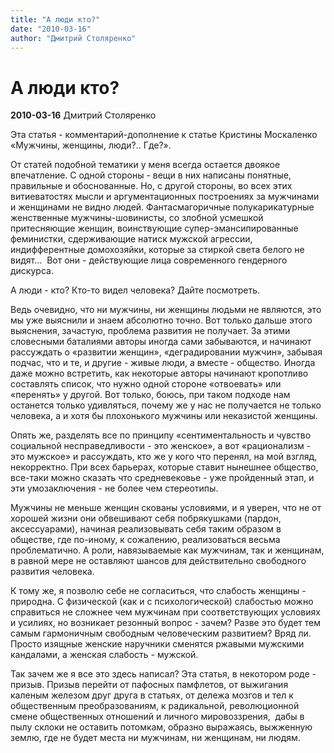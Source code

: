 ```yaml
---
title: "А люди кто?"
date: "2010-03-16"
author: "Дмитрий Столяренко"
---
```


# А люди кто?

**2010-03-16** Дмитрий Столяренко

Эта статья - комментарий-дополнение к статье Кристины Москаленко «Мужчины, женщины, люди?.. Где?».

От статей подобной тематики у меня всегда остается двоякое впечатление. С одной стороны - вещи в них написаны понятные, правильные и обоснованные. Но, с другой стороны, во всех этих витиеватостях мысли и аргументационных построениях за мужчинами и женщинами не видно людей. Фантасмагоричные полукарикатурные женственные мужчины-шовинисты, со злобной усмешкой притесняющие женщин, воинствующие супер-эмансипированные феминистки, сдерживающие натиск мужской агрессии, индифферентные домохозяйки, которые за стиркой света белого не видят...  Вот они - действующие лица современного гендерного дискурса.

А люди - кто? Кто-то видел человека? Дайте посмотреть.

Ведь очевидно, что ни мужчины, ни женщины людьми не являются, это мы уже выяснили и знаем абсолютно точно. Вот только дальше этого выяснения, зачастую, проблема развития не получает. За этими словесными баталиями авторы иногда сами забываются, и начинают рассуждать о «развитии женщин», «деградировании мужчин», забывая подчас, что и те, и другие - живые люди, а вместе - общество. Иногда даже можно встретить, как некоторые авторы начинают кропотливо составлять список, что нужно одной стороне «отвоевать» или «перенять» у другой. Вот только, боюсь, при таком подходе нам останется только удивляться, почему же у нас не получается не только человека, а и хотя бы плохонького мужчины или неказистой женщины.

Опять же, разделять все по принципу «сентиментальность и чувство социальной несправедливости - это женское», а вот «рационализм - это мужское» и рассуждать, кто же у кого что перенял, на мой взгляд, некорректно. При всех барьерах, которые ставит нынешнее общество, все-таки можно сказать что средневековье - уже пройденный этап, и эти умозаключения - не более чем стереотипы.

Мужчины не меньше женщин скованы условиями, и я уверен, что не от хорошей жизни они обвешивают себя побрякушками (пардон, аксессуарами), начиная реализовывать себя таким образом в обществе, где по-иному, к сожалению, реализоваться весьма проблематично. А роли, навязываемые как мужчинам, так и женщинам, в равной мере не оставляют шансов для действительно свободного развития человека.

К тому же, я позволю себе не согласиться, что слабость женщины - природна. С физической (как и с психологической) слабостью можно справиться не сложнее чем мужчинам при соответствующих условиях и усилиях, но возникает резонный вопрос - зачем? Разве это будет тем самым гармоничным свободным человеческим развитием? Вряд ли. Просто изящные женские наручники сменятся ржавыми мужскими кандалами, а женская слабость - мужской.

Так зачем же я все это здесь написал? Эта статья, в некотором роде - призыв. Призыв перейти от пафосных памфлетов, от выжигания каленым железом друг друга в статьях, от дележа мозгов и тел к общественным преобразованиям, к радикальной, революционной смене общественных отношений и личного мировоззрения,  дабы в пылу склоки не оставить потомкам, образно выражаясь, выжженную землю, где не будет места ни мужчинам, ни женщинам, ни людям.